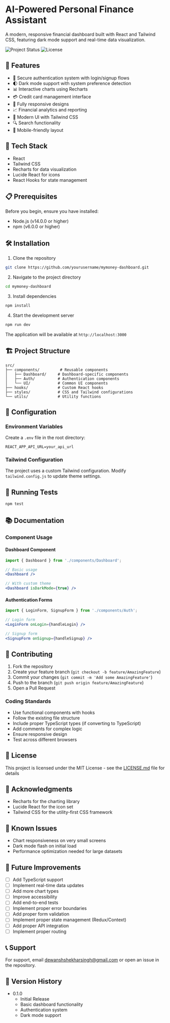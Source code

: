 # AI-Powered Personal Finance Assistant

A modern, responsive financial dashboard built with React and Tailwind CSS, featuring dark mode support and real-time data visualization.

![Project Status](https://img.shields.io/badge/status-active-success.svg)
![License](https://img.shields.io/badge/license-MIT-blue.svg)

## 🌟 Features

- 🔐 Secure authentication system with login/signup flows
- 🌓 Dark mode support with system preference detection
- 📊 Interactive charts using Recharts
- 💳 Credit card management interface
- 📱 Fully responsive designs
- 📈 Financial analytics and reporting
- 🎨 Modern UI with Tailwind CSS
- 🔍 Search functionality
- 📱 Mobile-friendly layout

## 🚀 Tech Stack

- React
- Tailwind CSS
- Recharts for data visualization
- Lucide React for icons
- React Hooks for state management

## 📋 Prerequisites

Before you begin, ensure you have installed:
- Node.js (v14.0.0 or higher)
- npm (v6.0.0 or higher)

## 🛠️ Installation

1. Clone the repository
```bash
git clone https://github.com/yourusername/mymoney-dashboard.git
```

2. Navigate to the project directory
```bash
cd mymoney-dashboard
```

3. Install dependencies
```bash
npm install
```

4. Start the development server
```bash
npm run dev
```

The application will be available at `http://localhost:3000`

## 🏗️ Project Structure

```
src/
├── components/         # Reusable components
│   ├── Dashboard/     # Dashboard-specific components
│   ├── Auth/          # Authentication components
│   └── UI/            # Common UI components
├── hooks/             # Custom React hooks
├── styles/            # CSS and Tailwind configurations
└── utils/             # Utility functions
```

## 🔧 Configuration

### Environment Variables

Create a `.env` file in the root directory:

```env
REACT_APP_API_URL=your_api_url
```

### Tailwind Configuration

The project uses a custom Tailwind configuration. Modify `tailwind.config.js` to update theme settings.

## 🧪 Running Tests

```bash
npm test
```

## 📚 Documentation

### Component Usage

#### Dashboard Component
```jsx
import { Dashboard } from './components/Dashboard';

// Basic usage
<Dashboard />

// With custom theme
<Dashboard isDarkMode={true} />
```

#### Authentication Forms
```jsx
import { LoginForm, SignupForm } from './components/Auth';

// Login form
<LoginForm onLogin={handleLogin} />

// Signup form
<SignupForm onSignup={handleSignup} />
```

## 🤝 Contributing

1. Fork the repository
2. Create your feature branch (`git checkout -b feature/AmazingFeature`)
3. Commit your changes (`git commit -m 'Add some AmazingFeature'`)
4. Push to the branch (`git push origin feature/AmazingFeature`)
5. Open a Pull Request

### Coding Standards

- Use functional components with hooks
- Follow the existing file structure
- Include proper TypeScript types (if converting to TypeScript)
- Add comments for complex logic
- Ensure responsive design
- Test across different browsers

## 📜 License

This project is licensed under the MIT License - see the [LICENSE.md](LICENSE.md) file for details

## 🙏 Acknowledgments

- Recharts for the charting library
- Lucide React for the icon set
- Tailwind CSS for the utility-first CSS framework

## 🐛 Known Issues

- Chart responsiveness on very small screens
- Dark mode flash on initial load
- Performance optimization needed for large datasets

## 🔮 Future Improvements

- [ ] Add TypeScript support
- [ ] Implement real-time data updates
- [ ] Add more chart types
- [ ] Improve accessibility
- [ ] Add end-to-end tests
- [ ] Implement proper error boundaries
- [ ] Add proper form validation
- [ ] Implement proper state management (Redux/Context)
- [ ] Add proper API integration
- [ ] Implement proper routing

## 📞 Support

For support, email dewanshshekharsingh@gmail.com or open an issue in the repository.

## 🔄 Version History

* 0.1.0
    * Initial Release
    * Basic dashboard functionality
    * Authentication system
    * Dark mode support
